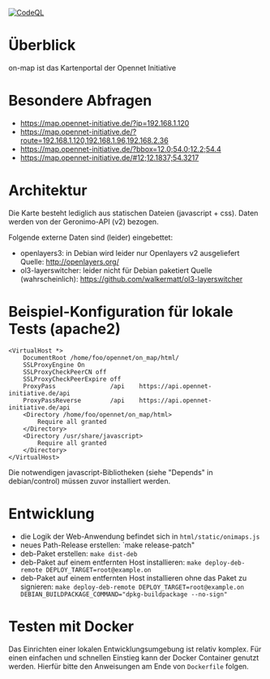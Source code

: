 [![CodeQL](https://github.com/opennet-initiative/map/actions/workflows/codeql-analysis.yml/badge.svg)](https://github.com/opennet-initiative/map/actions/workflows/codeql-analysis.yml)

# Überblick
on-map ist das Kartenportal der Opennet Initiative


# Besondere Abfragen

* https://map.opennet-initiative.de/?ip=192.168.1.120
* https://map.opennet-initiative.de/?route=192.168.1.120,192.168.1.96,192.168.2.36
* https://map.opennet-initiative.de/?bbox=12.0;54.0;12.2;54.4
* https://map.opennet-initiative.de/#12;12.1837;54.3217


# Architektur

Die Karte besteht lediglich aus statischen Dateien (javascript + css).
Daten werden von der Geronimo-API (v2) bezogen.

Folgende externe Daten sind (leider) eingebettet:
* openlayers3: in Debian wird leider nur Openlayers v2 ausgeliefert
  Quelle: http://openlayers.org/
* ol3-layerswitcher: leider nicht für Debian paketiert
  Quelle (wahrscheinlich): https://github.com/walkermatt/ol3-layerswitcher


# Beispiel-Konfiguration für lokale Tests (apache2)

    <VirtualHost *>
        DocumentRoot /home/foo/opennet/on_map/html/
        SSLProxyEngine On
        SSLProxyCheckPeerCN off
        SSLProxyCheckPeerExpire off
        ProxyPass               /api    https://api.opennet-initiative.de/api
        ProxyPassReverse        /api    https://api.opennet-initiative.de/api
        <Directory /home/foo/opennet/on_map/html>
            Require all granted
        </Directory>
        <Directory /usr/share/javascript>
            Require all granted
        </Directory>
    </VirtualHost>

Die notwendigen javascript-Bibliotheken (siehe "Depends" in debian/control) müssen zuvor installiert werden.


# Entwicklung

* die Logik der Web-Anwendung befindet sich in `html/static/onimaps.js`
* neues Path-Release erstellen: `make release-patch"
* deb-Paket erstellen: `make dist-deb`
* deb-Paket auf einem entfernten Host installieren: `make deploy-deb-remote DEPLOY_TARGET=root@example.on`
* deb-Paket auf einem entfernten Host installieren ohne das Paket zu signieren: `make deploy-deb-remote DEPLOY_TARGET=root@example.on DEBIAN_BUILDPACKAGE_COMMAND="dpkg-buildpackage --no-sign"`

# Testen mit Docker

Das Einrichten einer lokalen Entwicklungsumgebung ist relativ komplex.
Für einen einfachen und schnellen Einstieg kann der Docker Container genutzt werden.
Hierfür bitte den Anweisungen am Ende von `Dockerfile` folgen.
